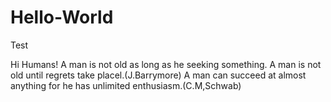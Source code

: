 # Hello-World
Test


Hi Humans!
    A man is not old as long as he seeking  something. A man is not old until regrets take placel.(J.Barrymore)
    A man can succeed at almost anything for he has unlimited enthusiasm.(C.M,Schwab)
